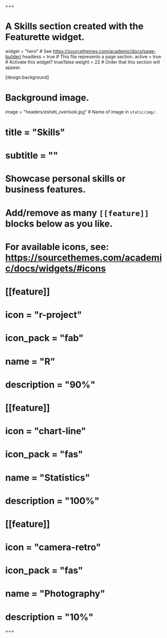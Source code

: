 +++
# A Skills section created with the Featurette widget.
widget = "hero"  # See https://sourcethemes.com/academic/docs/page-builder/
headless = true  # This file represents a page section.
active = true  # Activate this widget? true/false
weight = 22  # Order that this section will appear.

[design.background]
  # Background image.
  image = "headers/esheti_overlook.jpg"  # Name of image in `static/img/`.

# title = "Skills"
# subtitle = ""

# Showcase personal skills or business features.
# 
# Add/remove as many `[[feature]]` blocks below as you like.
# 
# For available icons, see: https://sourcethemes.com/academic/docs/widgets/#icons

# [[feature]]
 #  icon = "r-project"
 #  icon_pack = "fab"
 #  name = "R"
 #  description = "90%"
  
# [[feature]]
 #  icon = "chart-line"
 #  icon_pack = "fas"
 #  name = "Statistics"
 #  description = "100%"  
  
# [[feature]]
 #  icon = "camera-retro"
 #  icon_pack = "fas"
 #  name = "Photography"
 #  description = "10%"

+++
<br>
<br>
<br>
<br>
<br>
<br>
